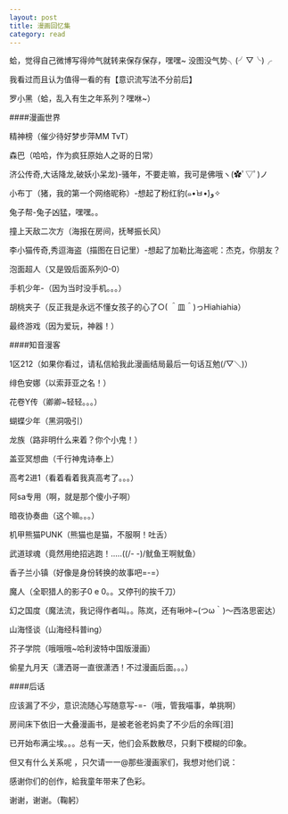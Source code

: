 ```yaml
---
layout: post
title: 漫画回忆集
category: read
---
```


蛤，觉得自己微博写得帅气就转来保存保存，嘿嘿~
    没图没气势╮(╯▽╰)╭

我看过而且认为值得一看的有【意识流写法不分前后】

罗小黑（蛤，乱入有生之年系列？嘿咻~）

####漫画世界

精神榜（催少待好梦步萍MM TvT）

森巴（哈哈，作为疯狂原始人之哥的日常）

济公传奇,大话降龙,破妖小呆龙)-骚年，不要走嘛，我可是佛哦ヽ(✿ﾟ▽ﾟ)ノ

小布丁（猪，我的第一个网络昵称）-想起了粉红豹(๑•̀ㅂ•́)و✧

兔子帮-兔子凶猛，嘿嘿。。

撞上天敌二次方（海报在房间，抚琴振长风）

李小猫传奇,秀逗海盗（描图在日记里）-想起了加勒比海盗呢：杰克，你朋友？

泡面超人（又是毁后面系列0-0）

手机少年-（因为当时没手机。。。）

胡桃夹子（反正我是永远不懂女孩子的心了○( ＾皿＾)っHiahiahia）

最终游戏（因为爱玩，神器！）


####知音漫客

1区212（如果你看过，请私信給我此漫画结局最后一句话互勉(/▽＼)）

绯色安娜（以索菲亚之名！）

花卷Y传（卿卿~轻轻。。。）

蝴蝶少年（黑洞吸引）

龙族（路非明什么来着？你个小鬼！）

盖亚冥想曲（千行神鬼诗奉上）

高考2进1（看着看着我真高考了。。。）

阿sa专用（啊，就是那个傻小子啊）

暗夜协奏曲（这个嘛。。。）

机甲熊猫PUNK（熊猫也是猫，不服啊！吐舌）

武道球魂（竟然用绝招逃跑！.....((/- -)/鱿鱼王啊鱿鱼）

香子兰小镇（好像是身份转换的故事吧=-=）

魔人（全职猎人的影子0 e 0。。又停刊的挨千刀）

幻之国度（魔法流，我记得作者叫。。陈岚，还有啾咔~(つω｀)～西洛思密达）

山海怪谈（山海经科普ing）

芥子学院（哦哦哦~哈利波特中国版漫画）

偷星九月天（潇洒哥一直很潇洒！不过漫画后面。。。）

####后话

应该漏了不少，意识流随心写随意写-=-（哦，管我喵事，单挑啊）

房间床下依旧一大叠漫画书，是被老爸老妈卖了不少后的余晖[泪]

已开始布满尘埃。。。总有一天，他们会系数散尽，只剩下模糊的印象。

但又有什么关系呢 ，只欠请一一@那些漫画家们，我想对他们说：

感谢你们的创作，給我童年带来了色彩。

谢谢，谢谢。（鞠躬）